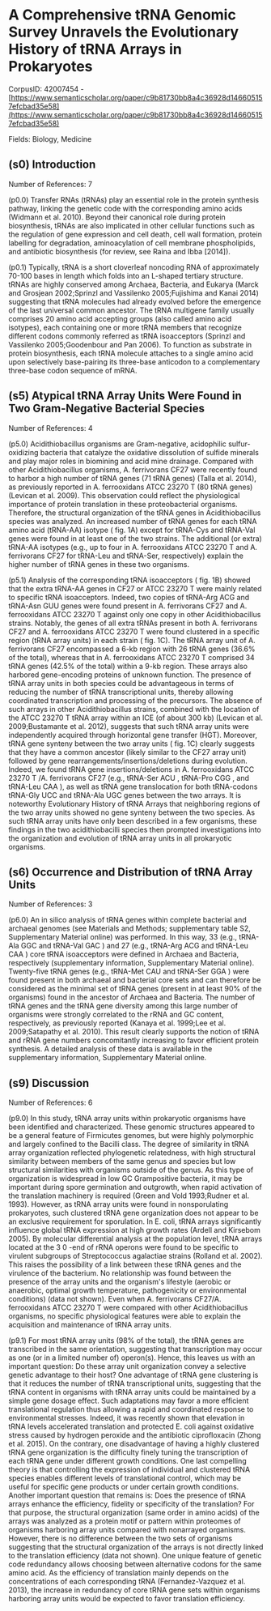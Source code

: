 # A Comprehensive tRNA Genomic Survey Unravels the Evolutionary History of tRNA Arrays in Prokaryotes

CorpusID: 42007454 - [https://www.semanticscholar.org/paper/c9b81730bb8a4c36928d146605157efcbad35e58](https://www.semanticscholar.org/paper/c9b81730bb8a4c36928d146605157efcbad35e58)

Fields: Biology, Medicine

## (s0) Introduction
Number of References: 7

(p0.0) Transfer RNAs (tRNAs) play an essential role in the protein synthesis pathway, linking the genetic code with the corresponding amino acids (Widmann et al. 2010). Beyond their canonical role during protein biosynthesis, tRNAs are also implicated in other cellular functions such as the regulation of gene expression and cell death, cell wall formation, protein labelling for degradation, aminoacylation of cell membrane phospholipids, and antibiotic biosynthesis (for review, see Raina and Ibba [2014]).

(p0.1) Typically, tRNA is a short cloverleaf noncoding RNA of approximately 70-100 bases in length which folds into an L-shaped tertiary structure. tRNAs are highly conserved among Archaea, Bacteria, and Eukarya (Marck and Grosjean 2002;Sprinzl and Vassilenko 2005;Fujishima and Kanai 2014) suggesting that tRNA molecules had already evolved before the emergence of the last universal common ancestor. The tRNA multigene family usually comprises 20 amino acid accepting groups (also called amino acid isotypes), each containing one or more tRNA members that recognize different codons commonly referred as tRNA isoacceptors (Sprinzl and Vassilenko 2005;Goodenbour and Pan 2006). To function as substrate in protein biosynthesis, each tRNA molecule attaches to a single amino acid upon selectively base-pairing its three-base anticodon to a complementary three-base codon sequence of mRNA.
## (s5) Atypical tRNA Array Units Were Found in Two Gram-Negative Bacterial Species
Number of References: 4

(p5.0) Acidithiobacillus organisms are Gram-negative, acidophilic sulfur-oxidizing bacteria that catalyze the oxidative dissolution of sulfide minerals and play major roles in biomining and acid mine drainage. Compared with other Acidithiobacillus organisms, A. ferrivorans CF27 were recently found to harbor a high number of tRNA genes (71 tRNA genes) (Talla et al. 2014), as previously reported in A. ferrooxidans ATCC 23270 T (80 tRNA genes) (Levican et al. 2009). This observation could reflect the physiological importance of protein translation in these proteobacterial organisms. Therefore, the structural organization of the tRNA genes in Acidithiobacillus species was analyzed. An increased number of tRNA genes for each tRNA amino acid (tRNA-AA) isotype ( fig. 1A) except for tRNA-Cys and tRNA-Val genes were found in at least one of the two strains. The additional (or extra) tRNA-AA isotypes (e.g., up to four in A. ferrooxidans ATCC 23270 T and A. ferrivorans CF27 for tRNA-Leu and tRNA-Ser, respectively) explain the higher number of tRNA genes in these two organisms.

(p5.1) Analysis of the corresponding tRNA isoacceptors ( fig. 1B) showed that the extra tRNA-AA genes in CF27 or ATCC 23270 T were mainly related to specific tRNA isoacceptors. Indeed, two copies of tRNA-Arg ACG and tRNA-Asn GUU genes were found present in A. ferrivorans CF27 and A. ferrooxidans ATCC 23270 T against only one copy in other Acidithiobacillus strains. Notably, the genes of all extra tRNAs present in both A. ferrivorans CF27 and A. ferrooxidans ATCC 23270 T were found clustered in a specific region (tRNA array units) in each strain ( fig. 1C). The tRNA array unit of A. ferrivorans CF27 encompassed a 6-kb region with 26 tRNA genes (36.6% of the total), whereas that in A. ferrooxidans ATCC 23270 T comprised 34 tRNA genes (42.5% of the total) within a 9-kb region. These arrays also harbored gene-encoding proteins of unknown function. The presence of tRNA array units in both species could be advantageous in terms of reducing the number of tRNA transcriptional units, thereby allowing coordinated transcription and processing of the precursors. The absence of such arrays in other Acidithiobacillus strains, combined with the location of the ATCC 23270 T tRNA array within an ICE (of about 300 kb) (Levican et al. 2009;Bustamante et al. 2012), suggests that such tRNA array units were independently acquired through horizontal gene transfer (HGT). Moreover, tRNA gene synteny between the two array units ( fig. 1C) clearly suggests that they have a common ancestor (likely similar to the CF27 array unit) followed by gene rearrangements/insertions/deletions during evolution. Indeed, we found tRNA gene insertions/deletions in A. ferrooxidans ATCC 23270 T /A. ferrivorans CF27 (e.g., tRNA-Ser ACU , tRNA-Pro CGG , and tRNA-Leu CAA ), as well as tRNA gene translocation for both tRNA-codons tRNA-Gly UCC and tRNA-Ala UGC genes between the two arrays. It is noteworthy Evolutionary History of tRNA Arrays that neighboring regions of the two array units showed no gene synteny between the two species. As such tRNA array units have only been described in a few organisms, these findings in the two acidithiobacilli species then prompted investigations into the organization and evolution of tRNA array units in all prokaryotic organisms.
## (s6) Occurrence and Distribution of tRNA Array Units
Number of References: 3

(p6.0) An in silico analysis of tRNA genes within complete bacterial and archaeal genomes (see Materials and Methods; supplementary table S2, Supplementary Material online) was performed. In this way, 33 (e.g., tRNA-Ala GGC and tRNA-Val GAC ) and 27 (e.g., tRNA-Arg ACG and tRNA-Leu CAA ) core tRNA isoacceptors were defined in Archaea and Bacteria, respectively (supplementary information, Supplementary Material online). Twenty-five tRNA genes (e.g., tRNA-Met CAU and tRNA-Ser GGA ) were found present in both archaeal and bacterial core sets and can therefore be considered as the minimal set of tRNA genes (present in at least 90% of the organisms) found in the ancestor of Archaea and Bacteria. The number of tRNA genes and the tRNA gene diversity among this large number of organisms were strongly correlated to the rRNA and GC content, respectively, as previously reported (Kanaya et al. 1999;Lee et al. 2009;Satapathy et al. 2010). This result clearly supports the notion of tRNA and rRNA gene numbers concomitantly increasing to favor efficient protein synthesis. A detailed analysis of these data is available in the supplementary information, Supplementary Material online.
## (s9) Discussion
Number of References: 6

(p9.0) In this study, tRNA array units within prokaryotic organisms have been identified and characterized. These genomic structures appeared to be a general feature of Firmicutes genomes, but were highly polymorphic and largely confined to the Bacilli class. The degree of similarity in tRNA array organization reflected phylogenetic relatedness, with high structural similarity between members of the same genus and species but low structural similarities with organisms outside of the genus. As this type of organization is widespread in low GC Grampositive bacteria, it may be important during spore germination and outgrowth, when rapid activation of the translation machinery is required (Green and Vold 1993;Rudner et al. 1993). However, as tRNA array units were found in nonsporulating prokaryotes, such clustered tRNA gene organization does not appear to be an exclusive requirement for sporulation. In E. coli, tRNA arrays significantly influence global tRNA expression at high growth rates (Ardell and Kirsebom 2005). By molecular differential analysis at the population level, tRNA arrays located at the 3 0 -end of rRNA operons were found to be specific to virulent subgroups of Streptococcus agalactiae strains (Rolland et al. 2002). This raises the possibility of a link between these tRNA genes and the virulence of the bacterium. No relationship was found between the presence of the array units and the organism's lifestyle (aerobic or anaerobic, optimal growth temperature, pathogenicity or environmental conditions) (data not shown). Even when A. ferrivorans CF27/A. ferrooxidans ATCC 23270 T were compared with other Acidithiobacillus organisms, no specific physiological features were able to explain the acquisition and maintenance of tRNA array units.

(p9.1) For most tRNA array units (98% of the total), the tRNA genes are transcribed in the same orientation, suggesting that transcription may occur as one (or in a limited number of) operon(s). Hence, this leaves us with an important question: Do these array unit organization convey a selective genetic advantage to their host? One advantage of tRNA gene clustering is that it reduces the number of tRNA transcriptional units, suggesting that the tRNA content in organisms with tRNA array units could be maintained by a simple gene dosage effect. Such adaptations may favor a more efficient translational regulation thus allowing a rapid and coordinated response to environmental stresses. Indeed, it was recently shown that elevation in tRNA levels accelerated translation and protected E. coli against oxidative stress caused by hydrogen peroxide and the antibiotic ciprofloxacin (Zhong et al. 2015). On the contrary, one disadvantage of having a highly clustered tRNA gene organization is the difficulty finely tuning the transcription of each tRNA gene under different growth conditions. One last compelling theory is that controlling the expression of individual and clustered tRNA species enables different levels of translational control, which may be useful for specific gene products or under certain growth conditions. Another important question that remains is: Does the presence of tRNA arrays enhance the efficiency, fidelity or specificity of the translation? For that purpose, the structural organization (same order in amino acids) of the arrays was analyzed as a protein motif or pattern within proteomes of organisms harboring array units compared with nonarrayed organisms. However, there is no difference between the two sets of organisms suggesting that the structural organization of the arrays is not directly linked to the translation efficiency (data not shown). One unique feature of genetic code redundancy allows choosing between alternative codons for the same amino acid. As the efficiency of translation mainly depends on the concentrations of each corresponding tRNA (Fernandez-Vazquez et al. 2013), the increase in redundancy of core tRNA gene sets within organisms harboring array units would be expected to favor translation efficiency.
